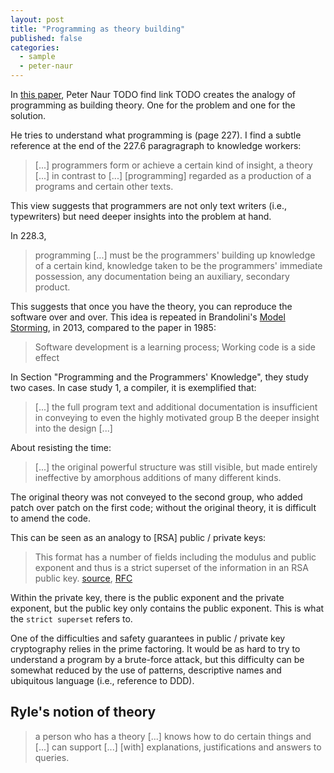 ```yaml
---
layout: post
title: "Programming as theory building"
published: false
categories:
  - sample
  - peter-naur
---
```


In [this paper][paper-naur], Peter Naur TODO find link TODO creates the analogy of programming as building theory. One for the problem and one for the solution.

He tries to understand what programming is (page 227). I find a subtle reference at the end of the 227.6 paragragraph to knowledge workers:

 > [...] programmers form or achieve a certain kind of insight, a theory [...] in contrast to [...] [programming] regarded as a production of a programs and certain other texts.

 This view suggests that programmers are not only text writers (i.e., typewriters) but need deeper insights into the problem at hand.

 In 228.3,

  > programming [...] must be the programmers' building up knowledge of a certain kind, knowledge taken to be the programmers' immediate possession, any documentation being an auxiliary, secondary product.

This suggests that once you have the theory, you can reproduce the software over and over. This idea is repeated in Brandolini's [Model Storming][brandolini-model-storming], in 2013, compared to the paper in 1985:

  > Software development is a learning process; Working code is a side effect

In Section "Programming and the Programmers' Knowledge", they study two cases. In case study 1, a compiler, it is exemplified that:

  > [...] the full program text and additional documentation is insufficient in conveying to even the highly motivated group B the deeper insight into the design [...]

About resisting the time:

  > [...] the original powerful structure was still visible, but made entirely ineffective by amorphous additions of many different kinds.

The original theory was not conveyed to the second group, who added patch over patch on the first code; without the original theory, it is difficult to amend the code.

This can be seen as an analogy to [RSA] public / private keys:

  > This format has a number of fields including the modulus and public exponent and thus is a strict superset of the information in an RSA public key.
  > [source](http://stackoverflow.com/questions/5244129/use-rsa-private-key-to-generate-public-key/5246090#5246090), [RFC](http://tools.ietf.org/html/rfc3447#appendix-A.1.1)

Within the private key, there is the public exponent and the private exponent, but the public key only contains the public exponent. This is what the ``strict superset`` refers to.

One of the difficulties and safety guarantees in public / private key cryptography relies in the prime factoring. It would be as hard to try to understand a program by a brute-force attack, but this difficulty can be somewhat reduced by the use of patterns, descriptive names and ubiquitous language (i.e., reference to DDD).

## Ryle's notion of theory

> a person who has a theory [...] knows how to do certain things and [...] can support [...] [with] explanations, justifications and answers to queries.

[brandolini-model-storming]: http://www.slideshare.net/ziobrando/model-storming
[paper-naur]: http://pages.cs.wisc.edu/~remzi/Naur.pdf

